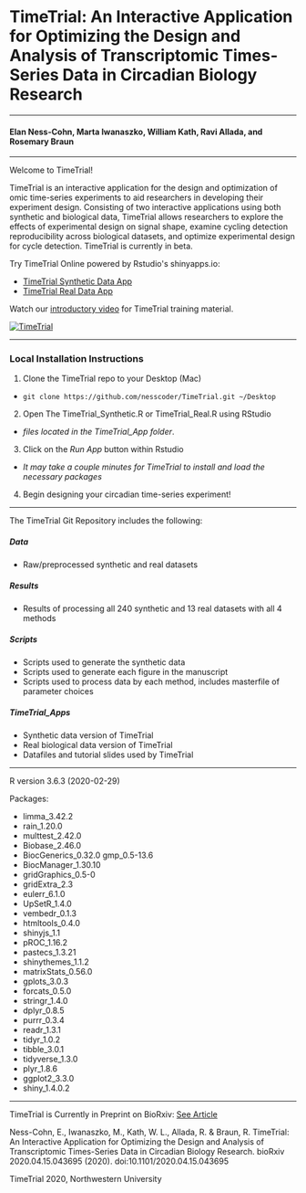 # TimeTrial: An Interactive Application for Optimizing the Design and Analysis of Transcriptomic Times-Series Data in Circadian Biology Research
***
#### Elan Ness-Cohn, Marta Iwanaszko, William Kath, Ravi Allada, and Rosemary Braun
***
Welcome to TimeTrial!

TimeTrial is an interactive application for the design and optimization of omic 
time-series experiments to aid researchers in developing their experiment design. 
Consisting of two interactive applications using both synthetic and biological 
data, TimeTrial allows researchers to explore the effects of experimental design
on signal shape, examine cycling detection reproducibility across biological 
datasets, and optimize experimental design for cycle detection. 
TimeTrial is currently in beta.

Try TimeTrial Online powered by Rstudio's shinyapps.io:

- [TimeTrial Synthetic Data App ](https://nesscoder.shinyapps.io/TimeTrial_Synthetic/)
- [TimeTrial Real Data App ](https://nesscoder.shinyapps.io/TimeTrial_Real/)

Watch our [introductory video](https://vimeo.com/388290542) for TimeTrial training material.

[![TimeTrial](https://res.cloudinary.com/marcomontalbano/image/upload/v1580425724/video_to_markdown/images/vimeo--388290542-c05b58ac6eb4c4700831b2b3070cd403.jpg)](https://vimeo.com/388290542 "TimeTrial")

***
### Local Installation Instructions
1. Clone the TimeTrial repo to your Desktop (Mac)
 - `git clone https://github.com/nesscoder/TimeTrial.git ~/Desktop`
2. Open The TimeTrial_Synthetic.R or TimeTrial_Real.R using RStudio 
 - *files located in the TimeTrial_App folder*.
3. Click on the *Run App* button within Rstudio
 - *It may take a couple minutes for TimeTrial to install and load the necessary packages*
4. Begin designing your circadian time-series experiment!

***

The TimeTrial Git Repository includes the following:

##### Data
 - Raw/preprocessed synthetic and real datasets

##### Results
 - Results of processing all 240 synthetic and 13 real datasets with all 4 methods

##### Scripts
 - Scripts used to generate the synthetic data
 - Scripts used to generate each figure in the manuscript
 - Scripts used to process data by each method, includes masterfile of parameter choices

##### TimeTrial_Apps
 - Synthetic data version of TimeTrial
 - Real biological data version of TimeTrial
 - Datafiles and tutorial slides used by TimeTrial


***

R version 3.6.3 (2020-02-29)    

Packages:
- limma_3.42.2        
- rain_1.20.0         
- multtest_2.42.0     
- Biobase_2.46.0      
- BiocGenerics_0.32.0 gmp_0.5-13.6       
- BiocManager_1.30.10 
- gridGraphics_0.5-0  
- gridExtra_2.3       
- eulerr_6.1.0        
- UpSetR_1.4.0        
- vembedr_0.1.3      
- htmltools_0.4.0
- shinyjs_1.1         
- pROC_1.16.2         
- pastecs_1.3.21      
- shinythemes_1.1.2   
- matrixStats_0.56.0 
- gplots_3.0.3        
- forcats_0.5.0       
- stringr_1.4.0       
- dplyr_0.8.5         
- purrr_0.3.4         
- readr_1.3.1        
- tidyr_1.0.2         
- tibble_3.0.1        
- tidyverse_1.3.0     
- plyr_1.8.6          
- ggplot2_3.3.0       
- shiny_1.4.0.2  


***

TimeTrial is Currently in Preprint on BioRxiv:
[See Article](https://doi.org/10.1101/2020.04.15.043695)

Ness-Cohn, E., Iwanaszko, M., Kath, W. L., Allada, R. & Braun, R. TimeTrial: An Interactive Application for Optimizing the Design and Analysis of Transcriptomic Times-Series Data in Circadian Biology Research. bioRxiv 2020.04.15.043695 (2020). doi:10.1101/2020.04.15.043695

TimeTrial 2020, Northwestern University
